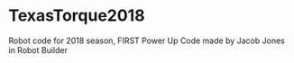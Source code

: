 # TexasTorque2018
Robot code for 2018 season, FIRST Power Up
Code made by Jacob Jones in Robot Builder
